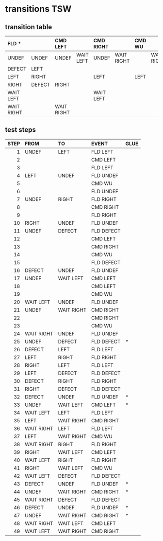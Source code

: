 # transitions TSW
## transition table
|FLD *||CMD LEFT||CMD RIGHT||CMD WU||CMD WU||
|:---|:---|:---|:---|:---|:---|:---|:---|:---|:---|
|UNDEF|UNDEF|UNDEF|WAIT LEFT|UNDEF|WAIT RIGHT||WAIT RIGHT||WAIT LEFT|
|DEFECT|LEFT|||||||||
|LEFT|RIGHT|||LEFT||LEFT||||
|RIGHT|DEFECT|RIGHT||||||RIGHT||
|WAIT LEFT||||WAIT LEFT||||||
|WAIT RIGHT||WAIT RIGHT||||||||

## test steps
|STEP|FROM|TO|EVENT|GLUE|
|---:|:---|:---|:---|:---|
|1|UNDEF|LEFT|FLD LEFT|
|2|||CMD LEFT|
|3|||FLD LEFT|
|4|LEFT|UNDEF|FLD UNDEF|
|5|||CMD WU|
|6|||FLD UNDEF|
|7|UNDEF|RIGHT|FLD RIGHT|
|8|||CMD RIGHT|
|9|||FLD RIGHT|
|10|RIGHT|UNDEF|FLD UNDEF|
|11|UNDEF|DEFECT|FLD DEFECT|
|12|||CMD LEFT|
|13|||CMD RIGHT|
|14|||CMD WU|
|15|||FLD DEFECT|
|16|DEFECT|UNDEF|FLD UNDEF|
|17|UNDEF|WAIT LEFT|CMD LEFT|
|18|||CMD LEFT|
|19|||CMD WU|
|20|WAIT LEFT|UNDEF|FLD UNDEF|
|21|UNDEF|WAIT RIGHT|CMD RIGHT|
|22|||CMD RIGHT|
|23|||CMD WU|
|24|WAIT RIGHT|UNDEF|FLD UNDEF|
|25|UNDEF|DEFECT|FLD DEFECT|*|
|26|DEFECT|LEFT|FLD LEFT|
|27|LEFT|RIGHT|FLD RIGHT|
|28|RIGHT|LEFT|FLD LEFT|
|29|LEFT|DEFECT|FLD DEFECT|
|30|DEFECT|RIGHT|FLD RIGHT|
|31|RIGHT|DEFECT|FLD DEFECT|
|32|DEFECT|UNDEF|FLD UNDEF|*|
|33|UNDEF|WAIT LEFT|CMD LEFT|*|
|34|WAIT LEFT|LEFT|FLD LEFT|
|35|LEFT|WAIT RIGHT|CMD RIGHT|
|36|WAIT RIGHT|LEFT|FLD LEFT|
|37|LEFT|WAIT RIGHT|CMD WU|
|38|WAIT RIGHT|RIGHT|FLD RIGHT|
|39|RIGHT|WAIT LEFT|CMD LEFT|
|40|WAIT LEFT|RIGHT|FLD RIGHT|
|41|RIGHT|WAIT LEFT|CMD WU|
|42|WAIT LEFT|DEFECT|FLD DEFECT|
|43|DEFECT|UNDEF|FLD UNDEF|*|
|44|UNDEF|WAIT RIGHT|CMD RIGHT|*|
|45|WAIT RIGHT|DEFECT|FLD DEFECT|
|46|DEFECT|UNDEF|FLD UNDEF|*|
|47|UNDEF|WAIT RIGHT|CMD RIGHT|*|
|48|WAIT RIGHT|WAIT LEFT|CMD LEFT|
|49|WAIT LEFT|WAIT RIGHT|CMD RIGHT|